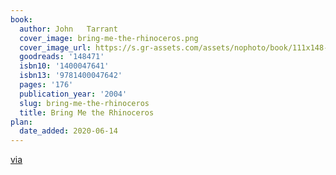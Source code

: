```yaml
---
book:
  author: John   Tarrant
  cover_image: bring-me-the-rhinoceros.png
  cover_image_url: https://s.gr-assets.com/assets/nophoto/book/111x148-bcc042a9c91a29c1d680899eff700a03.png
  goodreads: '148471'
  isbn10: '1400047641'
  isbn13: '9781400047642'
  pages: '176'
  publication_year: '2004'
  slug: bring-me-the-rhinoceros
  title: Bring Me the Rhinoceros
plan:
  date_added: 2020-06-14
---
```


[via](https://twitter.com/joXn/status/1270370570861854720)
